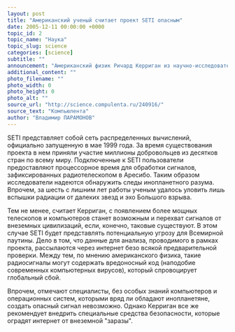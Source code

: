 ```yaml
---
layout: post
title: "Американский ученый считает проект SETI опасным"
date: 2005-12-11 00:00:00 +0000
topic_id: 2
topic_name: "Наука"
topic_slug: science
categories: [science]
subtitle: ""
announcement: "Американский физик Ричард Керриган из научно-исследовательской Национальной лаборатории Ферми в Иллинойсе считает, что проект SETI по поиску внеземных цивилизаций может таить потенциальную угрозу для интернета."
additional_content: ""
photo_filename: ""
photo_width: 0
photo_height: 0
photo_alt: ""
source_url: "http://science.compulenta.ru/240916/"
source_text: "Компьюлента"
author: "Владимир ПАРАМОНОВ"
---
```

SETI представляет собой сеть распределенных вычислений, официально запущенную в мае 1999 года. За время существования проекта в нем приняли участие миллионы добровольцев из десятков стран по всему миру. Подключенные к SETI пользователи предоставляют процессорное время для обработки сигналов, зафиксированных радиотелескопом в Аресибо. Таким образом исследователи надеются обнаружить следы инопланетного разума. Впрочем, за шесть с лишним лет работы ученым удалось уловить лишь вспышки радиации от далеких звезд и эхо Большого взрыва.

Тем не менее, считает Керриган, с появлением более мощных телескопов и компьютеров станет возможным и перехват сигналов от внеземных цивилизаций, если, конечно, таковые существуют. В этом случае SETI будет представлять потенциальную угрозу для Всемирной паутины. Дело в том, что данные для анализа, проводимого в рамках проекта, рассылаются через интернет безо всякой предварительной проверки. Между тем, по мнению американского физика, такие радиосигналы могут содержать вредоносный код (наподобие современных компьютерных вирусов), который спровоцирует глобальный сбой.

Впрочем, отмечают специалисты, без особых знаний компьютеров и операционных систем, которыми вряд ли обладают инопланетяне, создать опасный сигнал невозможно. Однако Керриган все же рекомендует внедрить специальные средства безопасности, которые оградят интернет от внеземной "заразы".
